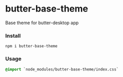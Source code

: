 # butter-base-theme
Base theme for butter-desktop app


### Install 
```
npm i butter-base-theme
```

### Usage
```CSS
@import `node_modules/butter-base-theme/index.css`
```
